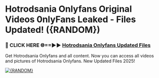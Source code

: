 # Hotrodsania Onlyfans Original Videos 0nlyFans Leaked - Files Updated! ({RANDOM})

<h3>🔴 CLICK HERE 🌐==►► <a href="https://betterlinks.top/A2PfLJ" rel="nofollow">Hotrodsania Onlyfans Updated Files</a></h3>

Get Hotrodsania Onlyfans and all content. Now you can access all videos and pictures of Hotrodsania Onlyfans. New Updated Files 2025!

[![{RANDOM}](https://i.imgur.com/ppqm5kG.gif)](https://betterlinks.top/A2PfLJ)